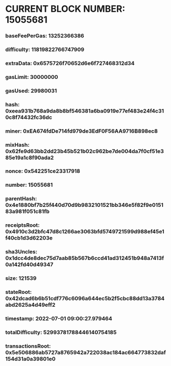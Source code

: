 # CURRENT BLOCK NUMBER: 15055681

### baseFeePerGas: 13252366386
### difficulty: 11819822766747909
### extraData: 0x6575726f70652d6e6f727468312d34
### gasLimit: 30000000
### gasUsed: 29980031
### hash: 0xeea931b768a9da8b8bf546381a6ba0919e77ef483e24f4c310c8f74432fc36dc
### miner: 0xEA674fdDe714fd979de3EdF0F56AA9716B898ec8
### mixHash: 0x62fe9d63bb2dd23b45b521b02c962be7de004da7f0cf51e385e19a1c8f90ada2
### nonce: 0x542251ce23317918
### number: 15055681
### parentHash: 0x4e1880bf7b25f440d70d9b9832101521bb346e5f82f9e015183a981f051c81fb
### receiptsRoot: 0x4910c3d2bfc47d8c1266ae3063bfd5749721599d988ef45e1f40cb1d3d62203e
### sha3Uncles: 0x1dcc4de8dec75d7aab85b567b6ccd41ad312451b948a7413f0a142fd40d49347
### size: 121539
### stateRoot: 0x42dcad6b6b51cdf776c6096a644ec5b2f5cbc88dd13a3784abd2625a4d49eff2
### timestamp: 2022-07-01 09:00:27.979464
### totalDifficulty: 52993781788446140754185
### transactionsRoot: 0x5e506886ab5727a8765942a722038ac184ac664773832daf154d31a0a39801e0
